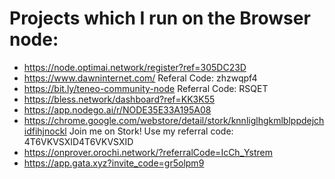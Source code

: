 # Projects which I run on the Browser node:

- https://node.optimai.network/register?ref=305DC23D
- https://www.dawninternet.com/ Referal Code: zhzwqpf4
- https://bit.ly/teneo-community-node Referral Code: RSQET 
- https://bless.network/dashboard?ref=KK3K55
- https://app.nodego.ai/r/NODE35E33A195A08
- https://chrome.google.com/webstore/detail/stork/knnliglhgkmlblppdejchidfihjnockl Join me on Stork! Use my referral code: 4T6VKVSXID4T6VKVSXID
- https://onprover.orochi.network/?referralCode=IcCh_Ystrem
- https://app.gata.xyz?invite_code=gr5olpm9
